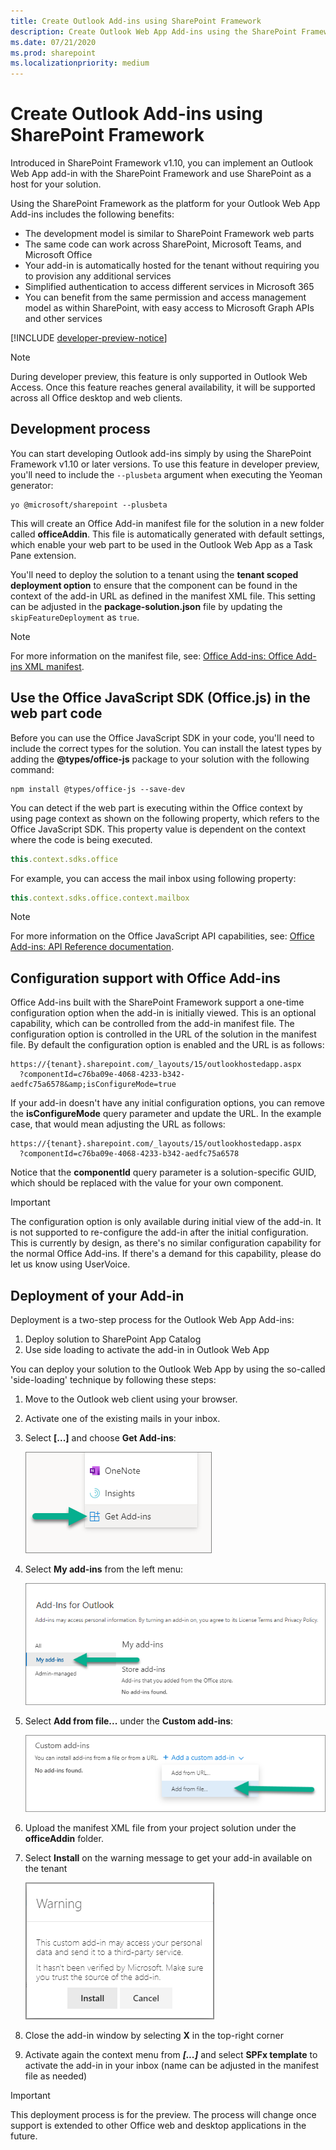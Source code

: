 ```yaml
---
title: Create Outlook Add-ins using SharePoint Framework
description: Create Outlook Web App Add-ins using the SharePoint Framework
ms.date: 07/21/2020
ms.prod: sharepoint
ms.localizationpriority: medium
---
```


# Create Outlook Add-ins using SharePoint Framework

Introduced in SharePoint Framework v1.10, you can implement an Outlook Web App add-in with the SharePoint Framework and use SharePoint as a host for your solution.

Using the SharePoint Framework as the platform for your Outlook Web App Add-ins includes the following benefits:

- The development model is similar to SharePoint Framework web parts
- The same code can work across SharePoint, Microsoft Teams, and Microsoft Office
- Your add-in is automatically hosted for the tenant without requiring you to provision any additional services
- Simplified authentication to access different services in Microsoft 365
- You can benefit from the same permission and access management model as within SharePoint, with easy access to Microsoft Graph APIs and other services

[!INCLUDE [developer-preview-notice](../../includes/snippets/developer-preview-notice.md)]

> [!NOTE]
> During developer preview, this feature is only supported in Outlook Web Access. Once this feature reaches general availability, it will be supported across all Office desktop and web clients.

## Development process

You can start developing Outlook add-ins simply by using the SharePoint Framework v1.10 or later versions. To use this feature in developer preview, you'll need to include the `--plusbeta` argument when executing the Yeoman generator:

```console
yo @microsoft/sharepoint --plusbeta
```

This will create an Office Add-in manifest file for the solution in a new folder called **officeAddin**. This file is automatically generated with default settings, which enable your web part to be used in the Outlook Web App as a Task Pane extension.

You'll need to deploy the solution to a tenant using the **tenant scoped deployment option** to ensure that the component can be found in the context of the add-in URL as defined in the manifest XML file. This setting can be adjusted in the **package-solution.json** file by updating the `skipFeatureDeployment` as `true`.

> [!NOTE]
> For more information on the manifest file, see: [Office Add-ins: Office Add-ins XML manifest](/office/dev/add-ins/develop/add-in-manifests).

## Use the Office JavaScript SDK (Office.js) in the web part code

Before you can use the Office JavaScript SDK in your code, you'll need to include the correct types for the solution. You can install the latest types by adding the **\@types/office-js** package to your solution with the following command:

```console
npm install @types/office-js --save-dev
```

You can detect if the web part is executing within the Office context by using page context as shown on the following property, which refers to the Office JavaScript SDK. This property value is dependent on the context where the code is being executed.

```javascript
this.context.sdks.office
```

For example, you can access the mail inbox using following property:

```javascript
this.context.sdks.office.context.mailbox
```

> [!NOTE]
> For more information on the Office JavaScript API capabilities, see: [Office Add-ins: API Reference documentation](/office/dev/add-ins/reference/javascript-api-for-office).

## Configuration support with Office Add-ins

Office Add-ins built with the SharePoint Framework support a one-time configuration option when the add-in is initially viewed. This is an optional capability, which can be controlled from the add-in manifest file. The configuration option is controlled in the URL of the solution in the manifest file. By default the configuration option is enabled and the URL is as follows:

```http
https://{tenant}.sharepoint.com/_layouts/15/outlookhostedapp.aspx
  ?componentId=c76ba09e-4068-4233-b342-aedfc75a6578&amp;isConfigureMode=true
```

If your add-in doesn't have any initial configuration options, you can remove the **isConfigureMode** query parameter and update the URL. In the example case, that would mean adjusting the URL as follows:

```http
https://{tenant}.sharepoint.com/_layouts/15/outlookhostedapp.aspx
  ?componentId=c76ba09e-4068-4233-b342-aedfc75a6578
```

Notice that the **componentId** query parameter is a solution-specific GUID, which should be replaced with the value for your own component.

> [!IMPORTANT]
> The configuration option is only available during initial view of the add-in. It is not supported to re-configure the add-in after the initial configuration. This is currently by design, as there's no similar configuration capability for the normal Office Add-ins. If there's a demand for this capability, please do let us know using UserVoice.

## Deployment of your Add-in

Deployment is a two-step process for the Outlook Web App Add-ins:

1. Deploy solution to SharePoint App Catalog
1. Use side loading to activate the add-in in Outlook Web App

You can deploy your solution to the Outlook Web App by using the so-called 'side-loading' technique by following these steps:

1. Move to the Outlook web client using your browser.
1. Activate one of the existing mails in your inbox.
1. Select **[...]** and choose **Get Add-ins**:

   ![Get add-ins context menu](../images/add-in-get-add-ins-context-menu.png)

1. Select **My add-ins** from the left menu:

    ![My add-ins left menu](../images/add-in-my-addins-menu.png)

1. Select **Add from file...** under the **Custom add-ins**:

    ![Add from file](../images/add-in-add-from-file.png)

1. Upload the manifest XML file from your project solution under the **officeAddin** folder.
1. Select **Install** on the warning message to get your add-in available on the tenant

    ![Warning - Install](../images/add-in-install-warning.png)

1. Close the add-in window by selecting **X** in the top-right corner
1. Activate again the context menu from ***[...]*** and select **SPFx template** to activate the add-in in your inbox (name can be adjusted in the manifest file as needed)

> [!IMPORTANT]
> This deployment process is for the preview. The process will change once support is extended to other Office web and desktop applications in the future.
